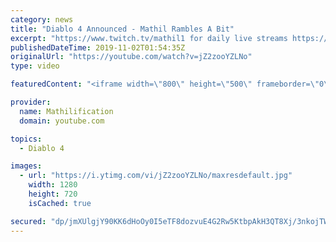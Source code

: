 ```yaml
---
category: news
title: "Diablo 4 Announced - Mathil Rambles A Bit"
excerpt: "https://www.twitch.tv/mathil1 for daily live streams https://twitter.com/MathilExists https://www.instagram.com/mathilexists/ ..."
publishedDateTime: 2019-11-02T01:54:35Z
originalUrl: "https://youtube.com/watch?v=jZ2zooYZLNo"
type: video

featuredContent: "<iframe width=\"800\" height=\"500\" frameborder=\"0\" src=\"https://www.youtube.com/embed/jZ2zooYZLNo\" allow=\"accelerometer; autoplay; encrypted-media; gyroscope; picture-in-picture\" allowfullscreen></iframe>"

provider:
  name: Mathilification
  domain: youtube.com

topics:
  - Diablo 4

images:
  - url: "https://i.ytimg.com/vi/jZ2zooYZLNo/maxresdefault.jpg"
    width: 1280
    height: 720
    isCached: true

secured: "dp/jmXUlgjY90KK6dHoOy0I5eTF8dozvuE4G2Rw5KtbpAkH3QT8Xj/3nkojTWz28AsqaGIa37x0N8wFW+aMiUhF1e4o5nSt84+f24B9kDlOawcB0U21lxLc/wFok9Oj6Uc22JVBG+PEukfrpFI9Ywo8W2gNNZH/D3bbiLsXEfepD4ujCo2p0BA30I76m1UP6UloZDKlfvYalcMxm1rCpszWQeZajHJe1skBPfKgi84jOnwHhM8w+1Ay9VRUc6bhRNvjlO1BB+JeZP/PXwEZEqwydea0gVOZylb676du1kUOidBaCUmSx4mQ8Jxjlwj6r77/+5i1TyLDX+eZ/xMxNCMPQDz9KKJ7LxDCFgLVLao8CelGAfbOpL6/xJkogDSc3f39Ph3rmSxfOXpz+aa6lxW3UrT5J2LcI1TjAkEgmYAGB3pbA16zsSXYRKiXxuqmt;N1pgrtxrVMYvSERL3NLY6Q=="
---
```


